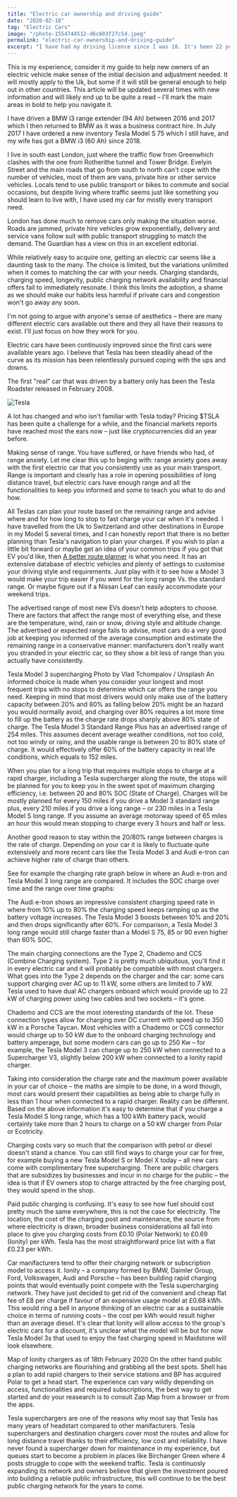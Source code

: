 ```yaml
---
title: "Electric car ownership and driving guide"
date: "2020-02-18"
tag: "Electric Cars"
image: "/photo-1554744512-d6c603f27c54.jpeg"
permalink: "electric-car-ownership-and-driving-guide"
excerpt: "I have had my driving licence since I was 18. It's been 22 years – and even though I'm not keeping records – I have certainly averaged 40,000 miles a year which brings the total a little over 800,000 miles driven so far. I have had electric cars since 2016."
---
```


This is my experience, consider it my guide to help new owners of an electric vehicle make sense of the initial decision and adjustment needed. It will mostly apply to the Uk, but some if it will still be general enough to help out in other countries. This article will be updated several times with new information and will likely end up to be quite a read – I'll mark the main areas in bold to help you navigate it.‌

I have driven a BMW i3 range extender (94 Ah) between 2016 and 2017 which I then returned to BMW as it was a business contract hire. In July 2017 I have ordered a new inventory Tesla Model S 75 which I still have, and my wife has got a BMW i3 (60 Ah) since 2018.

I live in south east London, just where the traffic flow from Greenwhich clashes with the one from Rotherithe tunnel and Tower Bridge. Evelyin Street and the main roads that go from south to north can't cope with the number of vehicles, most of them are vans, private hire or other service vehicles. Locals tend to use public transport or bikes to commute and social occasions, but despite living where traffic seems just like something you should learn to live with, I have used my car for mostly every transport need.

London has done much to remove cars only making the situation worse. Roads are jammed, private hire vehicles grow exponentially, delivery and service vans follow suit with public transport struggling to match the demand. The Guardian has a view on this in an excellent editorial.

While relatively easy to acquire one, getting an electric car seems like a daunting task to the many. The choice is limited, but the variations unlimited when it comes to matching the car with your needs. Charging standards, charging speed, longevity, public charging network availability and financial offers fail to immediately resonate. I think this limits the adoption, a shame as we should make our habits less harmful if private cars and congestion won't go away any soon.

I'm not going to argue with anyone's sense of aesthetics – there are many different electric cars available out there and they all have their reasons to exist. I'll just focus on how they work for you.

Electric cars have been continuosly improved since the first cars were available years ago. I believe that Tesla has been steadily ahead of the curve as its mission has been relentlessly pursued coping with the ups and downs.

The first "real" car that was driven by a battery only has been the Tesla Roadster released in February 2008.

 ![Tesla](/photo-1562178240-396a314759b2.webp)

A lot has changed and who isn't familiar with Tesla today? Pricing $TSLA has been quite a challenge for a while, and the financial markets reports have reached most the ears now – just like cryptocurrencies did an year before.

Making sense of range. You have suffered, or have friends who had, of range anxiety. Let me clear this up to beging with: range anxiety goes away with the first electric car that you consistently use as your main transport. Range is important and clearly has a role in opening possibilities of long distance travel, but electric cars have enough range and all the functionalities to keep you informed and some to teach you what to do and how.

All Teslas can plan your route based on the remaining range and advise where and for how long to stop to fast charge your car when it's needed. I have travelled from the Uk to Switzerland and other destinations in Europe in my Model S several times, and I can honestly report that there is no better planning than Tesla's navigation to plan your charges. If you wish to plan a little bit forward or maybe get an idea of your common trips if you got that EV you'd like, then [A better route planner](https://abetterrouteplanner.com/) is what you need. It has an extensive database of electric vehicles and plenty of settings to customise your driving style and requirements. Just play with it to see how a Model 3 would make your trip easier if you went for the long range Vs. the standard range. Or maybe figure out if a Nissan Leaf can easily accommodate your weekend trips.

The advertised range of most new EVs doesn't help adopters to choose. There are factors that affect the range most of everything else, and these are the temperature, wind, rain or snow, driving style and altitude change. The advertised or expected range fails to advise, most cars do a very good job at keeping you informed of the average consumption and estimate the remaining range in a conservative manner: manifacturers don't really want you stranded in your electric car, so they show a bit less of range than you actually have consistently.

Tesla Model 3 supercharging Photo by Vlad Tchompalov / Unsplash An informed choice is made when you consider your longest and most frequent trips with no stops to determine which car offers the range you need. Keeping in mind that most drivers would only make use of the battery capacity between 20% and 80% as falling below 20% might be an hazard you would normally avoid, and charging over 80% requires a lot more time to fill up the battery as the charge rate drops sharply above 80% state of charge. The Tesla Model 3 Standard Range Plus has an advertised range of 254 miles. This assumes decent average weather conditions, not too cold, not too windy or rainy, and the usable range is between 20 to 80% state of charge. It would effectively offer 60% of the battery capacity in real life conditions, which equals to 152 miles.

When you plan for a long trip that requires multiple stops to charge at a rapid charger, including a Tesla supercharger along the route, the stops will be planned for you to keep you in the sweet spot of maximum charging efficiency, i.e. between 20 and 80% SOC (State of Charge). Charges will be mostly planned for every 150 miles if you drive a Model 3 standard range plus, every 210 miles if you drive a long range – or 230 miles in a Tesla Model S long range. If you assume an average motorway speed of 65 miles an hour this would mean stopping to charge every 3 hours and half or less.

Another good reason to stay within the 20/80% range between charges is the rate of charge. Depending on your car it is likely to fluctuate quite extensively and more recent cars like the Tesla Model 3 and Audi e-tron can achieve higher rate of charge than others.

See for example the charging rate graph below in where an Audi e-tron and Tesla Model 3 long range are compared. It includes the SOC charge over time and the range over time graphs:

The Audi e-tron shows an impressive consistent charging speed rate in where from 10% up to 80% the charging speed keeps ramping up as the battery voltage increases. The Tesla Model 3 boosts between 10% and 20% and then drops significantly after 60%. For comparison, a Tesla Model 3 long range would still charge faster than a Model S 75, 85 or 90 even higher than 60% SOC.

The main charging connections are the Type 2, Chademo and CCS (Combine Charging system). Type 2 is pretty much ubiquitous, you'll find it in every electric car and it will probably be compatible with most chargers. What goes into the Type 2 depends on the charger and the car: some cars support charging over AC up to 11 kW, some others are limited to 7 kW. Tesla used to have dual AC chargers onboard which would provide up to 22 kW of charging power using two cables and two sockets – it's gone.

Chademo and CCS are the most interesting standards of the lot. These connection types allow for charging over DC current with speed up to 350 kW in a Porsche Taycan. Most vehicles with a Chademo or CCS connector would charge up to 50 kW due to the onboard charging technology and battery amperage, but some modern cars can go up to 250 Kw – for example, the Tesla Model 3 can charge up to 250 kW when connected to a Supercharger V3, slightly below 200 kW when connected to a Ionity rapid charger.

Taking into consideration the charge rate and the maximum power available in your car of choice – the maths are simple to be done, in a word though, most cars would present their capabilities as being able to charge fully in less than 1 hour when connected to a rapid charger. Reality can be different. Based on the above information it's easy to determine that if you charge a Tesla Model S long range, which has a 100 kWh battery pack, would certainly take more than 2 hours to charge on a 50 kW charger from Polar or Ecotricity.

Charging costs vary so much that the comparison with petrol or diesel doesn't stand a chance. You can still find ways to charge your car for free, for example buying a new Tesla Model S or Model X today – all new cars come with complimentary free supercharging. There are public chargers that are subsidizes by businesses and incur in no charge for the public – the idea is that if EV owners stop to charge attracted by the free charging post, they would spend in the shop.

Paid public charging is confusing. It's easy to see how fuel should cost pretty much the same everywhere, this is not the case for electricity. The location, the cost of the charging post and maintenance, the source from where electricity is drawn, broader business considerations all fall into place to give you charging costs from £0.10 (Polar Network) to £0.69 (Ionity) per kWh. Tesla has the most straightforward price list with a flat £0.23 per kWh.

Car manifacturers tend to offer their charging network or subscription model to access it. Ionity – a company formed by BMW, Daimler Group, Ford, Volkswagen, Audi and Porsche – has been building rapid charging points that would eventually point compete with the Tesla supercharging network. They have just decided to get rid of the convenient and cheap flat fee of £8 per charge if favour of an expensive usage model at £0.68 kWh. This would ring a bell in anyone thinking of an electric car as a sustainable choice in terms of running costs – the cost per kWh would result higher than an average diesel. It's clear that Ionity will allow access to the group's electric cars for a discount, it's unclear what the model will be but for now Tesla Model 3s that used to enjoy the fast charging speed in Maidstone will look elsewhere.

Map of Ionity chargers as of 18th February 2020 ‌On the other hand public charging networks are flourishing and grabbing all the best spots. Shell has a plan to add rapid chargers to their service stations and BP has acquired Polar to get a head start. The experience can vary wildly depending on access, functionalities and required subscriptions, the best way to get started and do your reasearch is to consult Zap Map from a browser or from the apps.

Tesla superchargers are one of the reasons why most say that Tesla has many years of headstart compared to other manifacturers. Tesla superchargers and destination chargers cover most the routes and allow for long distance travel thanks to their efficiency, low cost and reliability. I have never found a supercharger down for maintenance in my experience, but queues start to become a problem in places like Birchanger Green where 4 posts struggle to cope with the weekend traffic. Tesla is continuosly expanding its network and owners believe that given the investment poured into building a reliable public infrastructure, this will continue to be the best public charging network for the years to come.